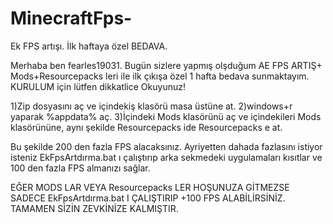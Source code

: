 # MinecraftFps-
Ek FPS artışı. İlk haftaya özel BEDAVA. 

Merhaba ben fearles19031. Bugün sizlere yapmış olşduğum AE FPS ARTIŞ+ Mods+Resourcepacks leri ile ilk çıkışa özel 1 hafta bedava sunmaktayım. KURULUM için lütfen dikkatlice Okuyunuz!

1)Zip dosyasını aç ve içindekiş klasörü masa üstüne at.
2)windows+r yaparak %appdata% aç.
3)İçindeki Mods klasörünü aç ve içindekileri Mods klasörününe, aynı şekilde Resourcepacks ide Resourcepacks e at.

Bu şekilde 200 den fazla FPS alacaksınız. Ayriyetten dahada fazlasını istiyor isteniz EkFpsArtdırma.bat ı çalıştırıp arka sekmedeki uygulamaları kısıtlar ve 100 den fazla FPS almanızı sağlar.

EĞER MODS LAR VEYA Resourcepacks LER HOŞUNUZA GİTMEZSE SADECE EkFpsArtdırma.bat I ÇALIŞTIRIP +100 FPS ALABİLİRSİNİZ. TAMAMEN SİZİN ZEVKİNİZE KALMIŞTIR.
